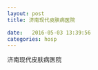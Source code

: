 ```yaml
--- 
layout: post 
title: 济南现代皮肤病医院

date:   2016-05-03 13:39:56 
categories: hosp 
--- 
```

   
济南现代皮肤病医院
